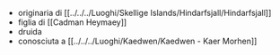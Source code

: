 - originaria di [[../../../Luoghi/Skellige Islands/Hindarfsjall/Hindarfsjall]] 
- figlia di [[Cadman Heymaey]] 
- druida
- conosciuta a [[../../../Luoghi/Kaedwen/Kaedwen - Kaer Morhen]] 